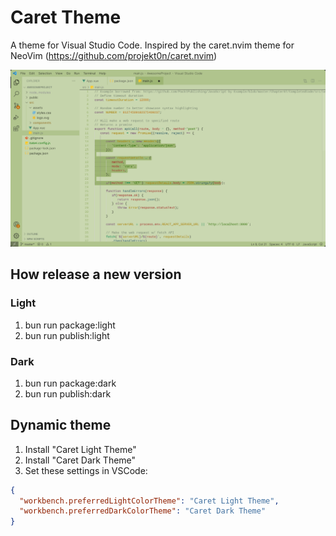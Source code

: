 # Caret Theme

A theme for Visual Studio Code.
Inspired by the caret.nvim theme for NeoVim (https://github.com/projekt0n/caret.nvim)

![Caret Theme preview](preview.png)

## How release a new version

### Light

1. bun run package:light
2. bun run publish:light

### Dark

1. bun run package:dark
2. bun run publish:dark

## Dynamic theme

1. Install "Caret Light Theme"
2. Install "Caret Dark Theme"
3. Set these settings in VSCode:

```json
{
  "workbench.preferredLightColorTheme": "Caret Light Theme",
  "workbench.preferredDarkColorTheme": "Caret Dark Theme"
}
```

